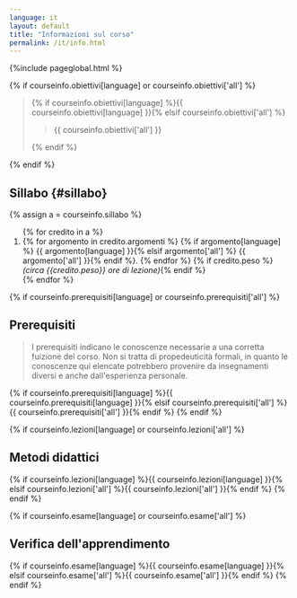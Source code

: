 ```yaml
---
language: it
layout: default
title: "Informazioni sul corso"
permalink: /it/info.html
---
```


{%include pageglobal.html %}

{% if courseinfo.obiettivi[language] or courseinfo.obiettivi['all'] %}
<blockquote class="mt-2 mt-sm-5">
{% if courseinfo.obiettivi[language] %}{{ courseinfo.obiettivi[language] }}{% elsif courseinfo.obiettivi['all'] %}<blockquote>{{ courseinfo.obiettivi['all'] }}</blockquote>{% endif %}
</blockquote>
{% endif %}

## Sillabo {#sillabo}

{% assign a =  courseinfo.sillabo  %}
<ol>
{% for credito in a %} <li> {% for argomento in credito.argomenti %}
{% if argomento[language] %} {{ argomento[language] }}{% elsif argomento['all'] %} {{ argomento['all'] }}{% endif %}. {% endfor %}
{% if credito.peso %} <em>(circa {{credito.peso}} ore di lezione)</em>{% endif %}
</li>{% endfor %}
</ol>


{% if courseinfo.prerequisiti[language] or courseinfo.prerequisiti['all'] %}
## Prerequisiti
> I prerequisiti indicano le conoscenze necessarie a una corretta fuizione del corso. Non si tratta di propedeuticità formali, in quanto le conoscenze qui elencate potrebbero provenire da insegnamenti diversi e anche dall'esperienza personale.

{% if courseinfo.prerequisiti[language] %}{{ courseinfo.prerequisiti[language] }}{% elsif courseinfo.prerequisiti['all'] %}{{ courseinfo.prerequisiti['all'] }}{% endif %}
{% endif %}


{% if courseinfo.lezioni[language] or courseinfo.lezioni['all'] %}
## Metodi didattici
{% if courseinfo.lezioni[language] %}{{ courseinfo.lezioni[language] }}{% elsif courseinfo.lezioni['all'] %}{{ courseinfo.lezioni['all'] }}{% endif %}
{% endif %}


{% if courseinfo.esame[language] or courseinfo.esame['all']  %}
## Verifica dell'apprendimento
{% if courseinfo.esame[language] %}{{ courseinfo.esame[language] }}{% elsif courseinfo.esame['all'] %}{{ courseinfo.esame['all'] }}{% endif %}
{% endif %}